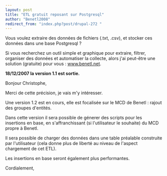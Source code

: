```yaml
---
layout: post
title: "ETL gratuit reposant sur Postgresql"
author: "Benetl2008"
redirect_from: "index.php?post/drupal-272 "
---
```



<p></p>

<!--more-->


Vous voulez extraire des données de fichiers (.txt, .csv), et stocker ces données dans une base Postgresql ?

Si vous recherchez un outil simple et graphique pour extraire, filtrer, organiser des données et automatiser la collecte, alors j'ai peut-être une solution (gratuite) pour vous : www.benetl.net.

<strong>18/12/2007 la version 1.1 est sortie.</strong>

Bonjour Christophe,

Merci de cette précision, je vais m'y intéresser.

Une version 1.2 est en cours, elle est focalisée sur le MCD de Benetl : rajout des groupes d'entités.

Dans cette version il sera possible de génerer des scripts pour les insertions en base, en s'affranchissant (si l'utilisateur le souhaite) du MCD propre à Benetl.

Il sera possible de charger des données dans une table préalable construite par l'utilisateur (cela donne plus de liberté au niveau de l'aspect chargement de cet ETL).

Les insertions en base seront également plus performantes.

Cordialement,